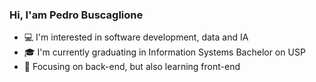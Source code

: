 ### Hi, I'am Pedro Buscaglione

- :computer: I'm interested in software development, data and IA
- :mortar_board: I'm currently graduating in Information Systems Bachelor on USP
- :metal: Focusing on back-end, but also learning front-end

